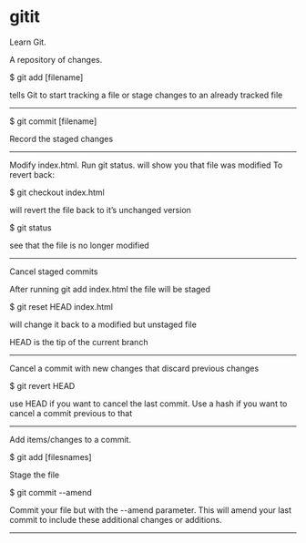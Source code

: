 # gitit
Learn Git.

A repository of changes.

$ git add [filename]

tells Git to start tracking a file or stage changes to an already tracked file

----------------------------

$ git commit [filename]

Record the staged changes

----------------------------

Modify index.html.  Run git status.  will show you that file was modified  To revert back:

$ git checkout index.html

will revert the file back to it’s unchanged version

$ git status

see that the file is no longer modified


----------------------------

Cancel staged commits

After running git add index.html the file will be staged

$ git reset HEAD index.html

will change it back to a modified but unstaged file

HEAD is the tip of the current branch


----------------------------

Cancel a commit with new changes that discard previous changes

$ git revert HEAD

use HEAD if you want to cancel the last commit.  Use a hash if you want to cancel a commit previous to that

----------------------------

Add items/changes to a commit.  

$ git add [filesnames]

Stage the file

$ git commit --amend

Commit your file but with the --amend parameter.  This will amend your last commit to include these additional changes or additions.

----------------------------


